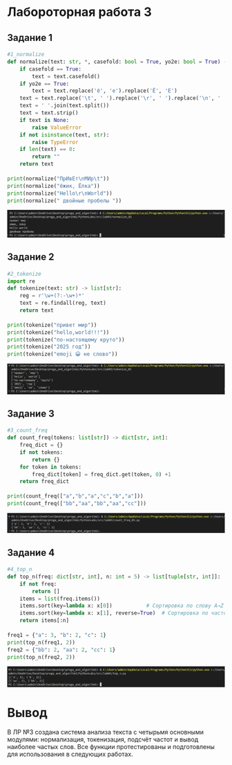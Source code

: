 # Лабороторная работа 3

## Задание 1

```python
#1_normalize
def normalize(text: str, *, casefold: bool = True, yo2e: bool = True) -> str:
    if casefold == True:
        text = text.casefold()
    if yo2e == True:
        text = text.replace('ё', 'е').replace('Ё', 'Е')
    text = text.replace('\t', ' ').replace('\r', ' ').replace('\n', ' ')
    text = ' '.join(text.split())
    text = text.strip()
    if text is None:
        raise ValueError
    if not isinstance(text, str):
        raise TypeError
    if len(text) == 0:
        return ""
    return text

print(normalize("ПрИвЕт\nМИр\t"))
print(normalize("ёжик, Ёлка"))
print(normalize("Hello\r\nWorld"))
print(normalize(" двойные пробелы "))
```
![Картинка 1](./images/normalize_output.png)

## Задание 2

```python
#2_tokenize
import re
def tokenize(text: str) -> list[str]:
    reg = r'\w+(?:-\w+)*'
    text = re.findall(reg, text)
    return text

print(tokenize("привет мир"))
print(tokenize("hello,world!!!"))
print(tokenize("по-настоящему круто"))
print(tokenize("2025 год"))
print(tokenize("emoji 😀 не слово"))
```
![Картинка 2](./images/tokenize_output.png)

## Задание 3

```python
#3_count_freq
def count_freq(tokens: list[str]) -> dict[str, int]:
    freq_dict = {}
    if not tokens:
        return {}
    for token in tokens:
        freq_dict[token] = freq_dict.get(token, 0) +1
    return freq_dict

print(count_freq(["a","b","a","c","b","a"]))
print(count_freq(["bb","aa","bb","aa","cc"]))
```
![Картинка 3](./images/count_freq_output.png)

## Задание 4

```python
#4_top_n
def top_n(freq: dict[str, int], n: int = 5) -> list[tuple[str, int]]:
    if not freq:
        return []
    items = list(freq.items())
    items.sort(key=lambda x: x[0])           # Сортировка по слову A→Z
    items.sort(key=lambda x: x[1], reverse=True)  # Сортировка по частоте 9→0
    return items[:n]

freq1 = {"a": 3, "b": 2, "c": 1}
print(top_n(freq1, 2))
freq2 = {"bb": 2, "aa": 2, "cc": 1}
print(top_n(freq2, 2))
```
![Картинка 4](./images/top_n_output.png)
# Вывод
В ЛР №3 создана система анализа текста с четырьмя основными модулями: нормализация, токенизация, подсчёт частот и вывод наиболее частых слов. Все функции протестированы и подготовлены для использования в следующих работах.
